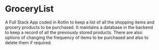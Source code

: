 # GroceryList
A Full Stack App coded in Kotlin to keep a list of all the shopping items and grocery products to be purchased. 
It maintains a database in the backend to keep a record of all the previously stored products. 
There are also options of changing the frequency of items to be purchased and also to delete them if required.
